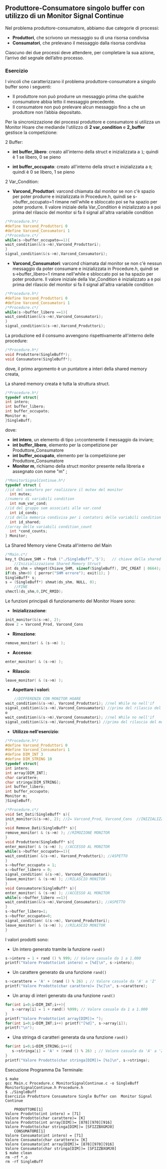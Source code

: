 ## Produttore-Consumatore singolo buffer con utilizzo di un Monitor Signal Continue

Nel problema produttore-consumatore, abbiamo due categorie di processi:

- **Produttori**, che scrivono un messaggio su di una risorsa condivisa
- **Consumatori**, che prelevano il messaggio dalla risorsa condivisa

Ciascuno dei due processi deve attendere, per completare la sua azione, l’arrivo del segnale dell’altro processo.

### Esercizio

I vincoli che caratterizzano il problema produttore-consumatore a singolo buffer sono i seguenti:

- Il produttore non può produrre un messaggio prima che qualche consumatore abbia letto il messaggio precedente.
- Il consumatore non può prelevare alcun messaggio fino a che un produttore non l’abbia depositato.

Per la sincronizzazione dei processi produttore e consumatore si utilizza un Monitor Hoare 
che mediande l'utilizzo di **2 var_condition** e **2_buffer** gestisce la competizione: 

2 Buffer:

- **int buffer_libero**: creato all'interno della struct e inizializzata a ``1``;
quindi è 1 se libero, 0 se pieno

- **int buffer_occupato**: creato all'interno della struct e inizializzata a ``0``;
quindi è 0 se libero, 1 se pieno

2 Var_Condition:

- **Varcond_Produttori**: varcond chiamata dal monitor se non c'è spazio per poter produrre e inizializzata in Procedure.h,
quindi se s->buffer_occupato=1 rimane nell'while
e sbloccato poi se ha spazio per poter produrre. Il valore iniziale della Var_Condition è inizializzato a ``0``
poi prima del rilascio del monitor si fa il signal all'altra variabile condition
```c
/*Procedure.h*/
#define Varcond_Produttori 0
#define Varcond_Consumatori 1
/*Procedure.c*/
while(s->buffer_occupato==1){
wait_condition(&(s->m),Varcond_Produttori);
}
signal_condition(&(s->m),Varcond_Consumatori);
```
- **Varcond_Consumatori**: varcond chiamata dal monitor se non c'è nessun messaggio da poter consumare e inizializzata in Procedure.h,
quindi se s->buffer_libero=1 rimane nell'while
e sbloccato poi se ha spazio per poter produrre. Il valore iniziale della Var_Condition è inizializzato a ``0``
poi prima del rilascio del monitor si fa il signal all'altra variabile condition
```c
/*Procedure.h*/
#define Varcond_Produttori 0
#define Varcond_Consumatori 1
/*Procedure.c*/
while(s->buffer_libero ==1){
wait_condition(&(s->m),Varcond_Consumatori);	
}
signal_condition(&(s->m),Varcond_Produttori);
```

La produzione ed il consumo avvengono rispettivamente all'interno delle procedure:

```c
/*Procedure.h*/
void Produttore(SingleBuff*);
void Consumatore(SingleBuff*);
```

dove, il primo argomento è un puntatore a interi della shared memory creata, 

La shared memory creata è tutta la struttura struct.

```c
/*Procedure.h*/
typedef struct{
int intero; 
int buffer_libero;
int buffer_occupato;
Monitor m;		
}SingleBuff;	
```
dove:

- **int intero**, un elemento di tipo ``int``contenente il messaggio da inviare;
- **int buffer_libero**, elemento per la competizione per Produttore_Consumatore
- **int buffer_occupato**, elemento per la competizione per Produttore_Consumatore
- **Monitor m**, richiamo della struct monitor presente nella libreria e assegnato con nome "m" ;
```c
/*MonitorSignalContinue.h*/
typedef struct {
//id del semaforo per realizzare il mutex del monitor
  int mutex;
//numero di variabili condition
  int num_var_cond;
//id del gruppo sem associati alle var.cond
  int id_conds;
//id della memoria condivisa per i contatori delle variabili condition
  int id_shared;
//array delle variabili condition_count
  int *cond_counts;
} Monitor;
```

La Shared Memory viene Creata all'interno del Main

```c
/*Main.c*/
key_t Chiave_SHM = ftok ("./SingleBuff",'S');	// chiave della shared memory
	//Inizializzazione Shared Memory Struct
int ds_shm = shmget(Chiave_SHM, sizeof(SingleBuff), IPC_CREAT | 0664);
if(ds_shm<0) { perror("SHM errore"); exit(1); }
SingleBuff* s;			
s = (SingleBuff*) shmat(ds_shm, NULL, 0);
	//FINE
shmctl(ds_shm,0,IPC_RMID);
```
Le funzioni principali di funzionamento del Monitor Hoare sono:

- **Inizializzazione**:
```c
init_monitor(&(s->m), 2); 
dove 2 = Varcond_Prod, Varcond_Cons 
```

- **Rimozione**:
```c
remove_monitor( & (s->m) ); 
```

- **Accesso**:
```c
enter_monitor( & (s->m) );
```

- **Rilascio**:
```c
leave_monitor( & (s->m) );
```

- **Aspettare i valori**:
```c
	//DIFFERENZA CON MONITOR HOARE
wait_condition(&(s->m), Varcond_Produttori); //nel While no nell'if
signal_codition(&(s->m),Varcond_Consuamatori) //prima del rilascio del monitor si aggiunge la signal
o
wait_condition(&(s->m),Varcond_Consumatori); //nel While no nell'if
signal_codition(&(s->m),Varcond_Produttori) //prima del rilascio del monitor si aggiunge la signal
```

- **Utilizzo nell'esercizio**:
```c
/*Procedure.h*/
#define Varcond_Produttori 0
#define Varcond_Consumatori 1
#define DIM_INT 3 
#define DIM_STRING 10 
typedef struct{
int intero; 
int array[DIM_INT];
char carattere;
char stringa[DIM_STRING];
int buffer_libero;
int buffer_occupato;
Monitor m;		
}SingleBuff;	

/*Procedure.c*/
void Set_Dati(SingleBuff* s){ 
init_monitor(&(s->m), 2); //2= Varcond_Prod, Varcond_Cons  //INIZIALIZZAZIONE MONITOR
}
void Remove_Dati(SingleBuff* s){ 
remove_monitor( & (s->m) ); //RIMOZIONE MONITOR
}
void Produttore(SingleBuff* s){ 
enter_monitor( & (s->m) ); //ACCESSO AL MONITOR	
while(s->buffer_occupato==1){
wait_condition( &(s->m), Varcond_Produttori); //ASPETTO 
}
s->buffer_occupato = 1;
s->buffer_libero = 0;
signal_condition( &(s->m), Varcond_Consumatori); 
leave_monitor( & (s->m) ); //RILASCIO MONITOR
}
void Consumatore(SingleBuff* s){
enter_monitor( & (s->m) ); //ACCESSO AL MONITOR
while(s->buffer_libero ==1){
wait_condition(&(s->m),Varcond_Consumatori); //ASPETTO
}
s->buffer_libero=1;
s->buffer_occupato=0;
signal_condition( &(s->m), Varcond_Produttori); 
leave_monitor( & (s->m) ); //RILASCIO MONITOR
}
```

I valori prodotti sono:
- Un intero generato tramite la funzione ``rand()`` 
```c
s->intero = 1 + rand () % 999; // Valore casuale da 1 a 1.000
printf("Valore Prodotto(int intero) = [%d]\n", s->intero);
```
- Un carattere generato da una funzione ``rand()`` 
```c
s->carattere = 'A' + (rand () % 26) ; // Valore casuale da 'A' a 'Z'
printf("Valore Prodotto(char carattere)= [%c]\n", s->carattere);
```
- Un array di interi generato da una funzione ``rand()`` 
```c
for(int i=0;i<DIM_INT;i++){
   s->array[i] = 1 + rand() %999; // Valore casuale da 1 a 1.000 
}
printf("Valore Prodotto(int array[DIM])= ");
for(int i=0;i<DIM_INT;i++) printf("[%d]", s->array[i]); 
printf("\n");
```
- Una stringa di caratteri generata da una funzione ``rand()`` 
```c
for(int i=0;i<DIM_STRING;i++){
   s->stringa[i] = 'A' + (rand () % 26) ; // Valore casuale da 'A' a 'Z'
}
printf("Valore Prodotto(char stringa[DIM])= [%s]\n", s->stringa);
```

Esecuzione Programma Da Terminale:
```console
$ make
gcc Main.c Procedure.c MonitorSignalContinue.c -o SingleBuff MonitorSignalContinue.h Procedure.h
$ ./SingleBuff
Esercizio Produttore Consumatore Single Buffer con  Monitor Signal Continue

	PRODUTTORE[1]
Valore Prodotto(int intero) = [71]
Valore Prodotto(char carattere)= [K]
Valore Prodotto(int array[DIM])= [878][970][916]
Valore Prodotto(char stringa[DIM])= [SFIZZBXGMJ0]
	CONSUMATORE[1]
Valore Consumato(int intero) = [71]
Valore Consumato(char carattere)= [K]
Valore Consumato(int array[DIM])= [878][970][916]
Valore Consumato(char stringa[DIM])= [SFIZZBXGMJ0]
$ make clean
rm -rf *.o
rm -rf SingleBuff
```




